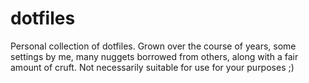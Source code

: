 dotfiles
========

Personal collection of dotfiles.  Grown over the course of years, some
settings by me, many nuggets borrowed from others, along with a fair
amount of cruft.  Not necessarily suitable for use for your purposes ;)
